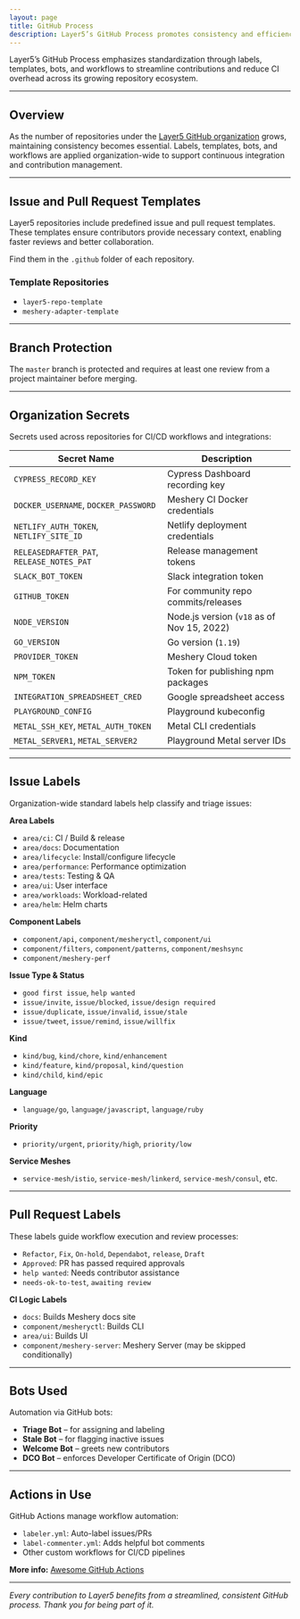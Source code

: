 ```yaml
---
layout: page
title: GitHub Process
description: Layer5’s GitHub Process promotes consistency and efficiency across repositories by standardizing issue and pull request labels, templates, and workflows.
---
```


Layer5’s GitHub Process emphasizes standardization through labels, templates, bots, and workflows to streamline contributions and reduce CI overhead across its growing repository ecosystem.

---

## Overview

As the number of repositories under the [Layer5 GitHub organization](https://github.com/layer5io) grows, maintaining consistency becomes essential. Labels, templates, bots, and workflows are applied organization-wide to support continuous integration and contribution management.

---

## Issue and Pull Request Templates

Layer5 repositories include predefined issue and pull request templates. These templates ensure contributors provide necessary context, enabling faster reviews and better collaboration.

Find them in the `.github` folder of each repository.

### Template Repositories

- `layer5-repo-template`
- `meshery-adapter-template`

---

## Branch Protection

The `master` branch is protected and requires at least one review from a project maintainer before merging.

---

## Organization Secrets

Secrets used across repositories for CI/CD workflows and integrations:

| Secret Name                               | Description                                |
| ----------------------------------------- | ------------------------------------------ |
| `CYPRESS_RECORD_KEY`                      | Cypress Dashboard recording key            |
| `DOCKER_USERNAME`, `DOCKER_PASSWORD`      | Meshery CI Docker credentials              |
| `NETLIFY_AUTH_TOKEN`, `NETLIFY_SITE_ID`   | Netlify deployment credentials             |
| `RELEASEDRAFTER_PAT`, `RELEASE_NOTES_PAT` | Release management tokens                  |
| `SLACK_BOT_TOKEN`                         | Slack integration token                    |
| `GITHUB_TOKEN`                            | For community repo commits/releases        |
| `NODE_VERSION`                            | Node.js version (`v18` as of Nov 15, 2022) |
| `GO_VERSION`                              | Go version (`1.19`)                        |
| `PROVIDER_TOKEN`                          | Meshery Cloud token                        |
| `NPM_TOKEN`                               | Token for publishing npm packages          |
| `INTEGRATION_SPREADSHEET_CRED`            | Google spreadsheet access                  |
| `PLAYGROUND_CONFIG`                       | Playground kubeconfig                      |
| `METAL_SSH_KEY`, `METAL_AUTH_TOKEN`       | Metal CLI credentials                      |
| `METAL_SERVER1`, `METAL_SERVER2`          | Playground Metal server IDs                |

---

## Issue Labels

Organization-wide standard labels help classify and triage issues:

**Area Labels**

- `area/ci`: CI / Build & release
- `area/docs`: Documentation
- `area/lifecycle`: Install/configure lifecycle
- `area/performance`: Performance optimization
- `area/tests`: Testing & QA
- `area/ui`: User interface
- `area/workloads`: Workload-related
- `area/helm`: Helm charts

**Component Labels**

- `component/api`, `component/mesheryctl`, `component/ui`
- `component/filters`, `component/patterns`, `component/meshsync`
- `component/meshery-perf`

**Issue Type & Status**

- `good first issue`, `help wanted`
- `issue/invite`, `issue/blocked`, `issue/design required`
- `issue/duplicate`, `issue/invalid`, `issue/stale`
- `issue/tweet`, `issue/remind`, `issue/willfix`

**Kind**

- `kind/bug`, `kind/chore`, `kind/enhancement`
- `kind/feature`, `kind/proposal`, `kind/question`
- `kind/child`, `kind/epic`

**Language**

- `language/go`, `language/javascript`, `language/ruby`

**Priority**

- `priority/urgent`, `priority/high`, `priority/low`

**Service Meshes**

- `service-mesh/istio`, `service-mesh/linkerd`, `service-mesh/consul`, etc.

---

## Pull Request Labels

These labels guide workflow execution and review processes:

- `Refactor`, `Fix`, `On-hold`, `Dependabot`, `release`, `Draft`
- `Approved`: PR has passed required approvals
- `help wanted`: Needs contributor assistance
- `needs-ok-to-test`, `awaiting review`

**CI Logic Labels**

- `docs`: Builds Meshery docs site
- `component/mesheryctl`: Builds CLI
- `area/ui`: Builds UI
- `component/meshery-server`: Meshery Server (may be skipped conditionally)

---

## Bots Used

Automation via GitHub bots:

- **Triage Bot** – for assigning and labeling
- **Stale Bot** – for flagging inactive issues
- **Welcome Bot** – greets new contributors
- **DCO Bot** – enforces Developer Certificate of Origin (DCO)

---

## Actions in Use

GitHub Actions manage workflow automation:

- `labeler.yml`: Auto-label issues/PRs
- `label-commenter.yml`: Adds helpful bot comments
- Other custom workflows for CI/CD pipelines

**More info:** [Awesome GitHub Actions](https://github.com/sdras/awesome-actions#pull-requests)

---

_Every contribution to Layer5 benefits from a streamlined, consistent GitHub process. Thank you for being part of it._

